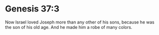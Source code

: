 # Genesis 37:3

Now Israel loved Joseph more than any other of his sons, because he was the son of his old age. And he made him a robe of many colors.
